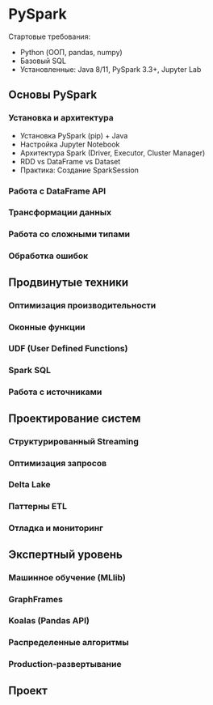 # PySpark

Стартовые требования:
- Python (ООП, pandas, numpy)
- Базовый SQL
- Установленные: Java 8/11, PySpark 3.3+, Jupyter Lab

## Основы PySpark

### Установка и архитектура

- Установка PySpark (pip) + Java
- Настройка Jupyter Notebook
- Архитектура Spark (Driver, Executor, Cluster Manager)
- RDD vs DataFrame vs Dataset
- Практика: Создание SparkSession

### Работа с DataFrame API

### Трансформации данных

### Работа со сложными типами

### Обработка ошибок

## Продвинутые техники

### Оптимизация производительности

### Оконные функции

### UDF (User Defined Functions)

### Spark SQL

### Работа с источниками

## Проектирование систем

### Структурированный Streaming

### Оптимизация запросов

### Delta Lake

### Паттерны ETL

### Отладка и мониторинг

## Экспертный уровень

### Машинное обучение (MLlib)

### GraphFrames

### Koalas (Pandas API)

### Распределенные алгоритмы

### Production-развертывание

## Проект
